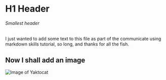 # H1 Header
###### Smallest header
I just wanted to add some text to this file as part of the communicate using markdown skills tutorial, so long, and thanks for all the fish.

## Now I shall add an image

![Image of Yaktocat](https://octodex.github.com/images/yaktocat.png)
